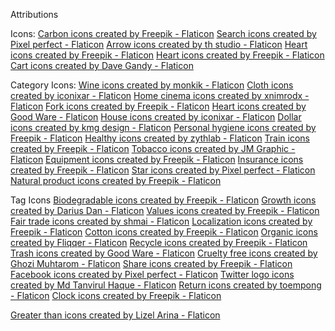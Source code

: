 

Attributions

Icons:
<a href="https://www.flaticon.com/free-icons/carbon" title="carbon icons">Carbon icons created by Freepik - Flaticon</a>
<a href="https://www.flaticon.com/free-icons/search" title="search icons">Search icons created by Pixel perfect - Flaticon</a>
<a href="https://www.flaticon.com/free-icons/arrow" title="arrow icons">Arrow icons created by th studio - Flaticon</a>
<a href="https://www.flaticon.com/free-icons/heart" title="heart icons">Heart icons created by Freepik - Flaticon</a>
<a href="https://www.flaticon.com/free-icons/heart" title="heart icons">Heart icons created by Freepik - Flaticon</a>
<a href="https://www.flaticon.com/free-icons/cart" title="cart icons">Cart icons created by Dave Gandy - Flaticon</a>

Category Icons:
<a href="https://www.flaticon.com/free-icons/wine" title="wine icons">Wine icons created by monkik - Flaticon</a>
<a href="https://www.flaticon.com/free-icons/cloth" title="cloth icons">Cloth icons created by iconixar - Flaticon</a>
<a href="https://www.flaticon.com/free-icons/home-cinema" title="home cinema icons">Home cinema icons created by xnimrodx - Flaticon</a>
<a href="https://www.flaticon.com/free-icons/fork" title="fork icons">Fork icons created by Freepik - Flaticon</a>
<a href="https://www.flaticon.com/free-icons/heart" title="heart icons">Heart icons created by Good Ware - Flaticon</a>
<a href="https://www.flaticon.com/free-icons/house" title="house icons">House icons created by iconixar - Flaticon</a>
<a href="https://www.flaticon.com/free-icons/dollar" title="dollar icons">Dollar icons created by kmg design - Flaticon</a>
<a href="https://www.flaticon.com/free-icons/personal-hygiene" title="personal hygiene icons">Personal hygiene icons created by Freepik - Flaticon</a>
<a href="https://www.flaticon.com/free-icons/healthy" title="healthy icons">Healthy icons created by zythlab - Flaticon</a>
<a href="https://www.flaticon.com/free-icons/train" title="train icons">Train icons created by Freepik - Flaticon</a>
<a href="https://www.flaticon.com/free-icons/tobacco" title="tobacco icons">Tobacco icons created by JM Graphic - Flaticon</a>
<a href="https://www.flaticon.com/free-icons/equipment" title="equipment icons">Equipment icons created by Freepik - Flaticon</a>
<a href="https://www.flaticon.com/free-icons/insurance" title="insurance icons">Insurance icons created by Freepik - Flaticon</a>
<a href="https://www.flaticon.com/free-icons/star" title="star icons">Star icons created by Pixel perfect - Flaticon</a>
<a href="https://www.flaticon.com/free-icons/natural-product" title="natural product icons">Natural product icons created by Freepik - Flaticon</a>

Tag Icons
<a href="https://www.flaticon.com/free-icons/biodegradable" title="biodegradable icons">Biodegradable icons created by Freepik - Flaticon</a>
<a href="https://www.flaticon.com/free-icons/growth" title="growth icons">Growth icons created by Darius Dan - Flaticon</a>
<a href="https://www.flaticon.com/free-icons/values" title="values icons">Values icons created by Freepik - Flaticon</a>
<a href="https://www.flaticon.com/free-icons/fair-trade" title="fair trade icons">Fair trade icons created by shmai - Flaticon</a>
<a href="https://www.flaticon.com/free-icons/localization" title="localization icons">Localization icons created by Freepik - Flaticon</a>
<a href="https://www.flaticon.com/free-icons/cotton" title="Cotton icons">Cotton icons created by Freepik - Flaticon</a>
<a href="https://www.flaticon.com/free-icons/organic" title="organic icons">Organic icons created by Fliqqer - Flaticon</a>
<a href="https://www.flaticon.com/free-icons/recycle" title="recycle icons">Recycle icons created by Freepik - Flaticon</a>
<a href="https://www.flaticon.com/free-icons/trash" title="trash icons">Trash icons created by Good Ware - Flaticon</a>
<a href="https://www.flaticon.com/free-icons/cruelty-free" title="cruelty free icons">Cruelty free icons created by Ghozi Muhtarom - Flaticon</a>
<a href="https://www.flaticon.com/free-icons/share" title="share icons">Share icons created by Freepik - Flaticon</a>
<a href="https://www.flaticon.com/free-icons/facebook" title="facebook icons">Facebook icons created by Pixel perfect - Flaticon</a>
<a href="https://www.flaticon.com/free-icons/twitter-logo" title="twitter logo icons">Twitter logo icons created by Md Tanvirul Haque - Flaticon</a>
<a href="https://www.flaticon.com/free-icons/return" title="return icons">Return icons created by toempong - Flaticon</a>
<a href="https://www.flaticon.com/free-icons/clock" title="clock icons">Clock icons created by Freepik - Flaticon</a>

<a href="https://www.flaticon.com/free-icons/greater-than" title="greater than icons">Greater than icons created by Lizel Arina - Flaticon</a>
